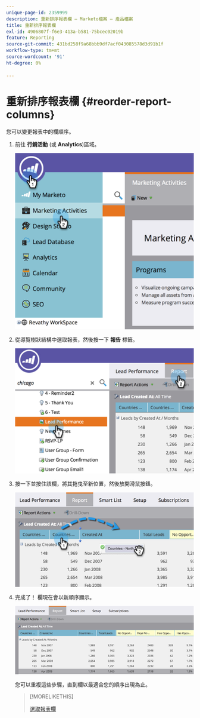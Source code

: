 ```yaml
---
unique-page-id: 2359999
description: 重新排序報表欄 — Marketo檔案 — 產品檔案
title: 重新排序報表欄
exl-id: 4906807f-f6e3-413a-b581-75bcec02019b
feature: Reporting
source-git-commit: 431bd258f9a68bbb9df7acf043085578d3d91b1f
workflow-type: tm+mt
source-wordcount: '91'
ht-degree: 0%

---
```


# 重新排序報表欄 {#reorder-report-columns}

您可以變更報表中的欄順序。

1. 前往 **行銷活動** (或 **Analytics**)區域。

   ![](assets/image2014-9-16-10-3a50-3a27.png)

1. 從導覽樹狀結構中選取報表，然後按一下 **報告** 標籤。

   ![](assets/image2014-9-16-10-3a50-3a31.png)

1. 按一下並按住該欄，將其拖曳至新位置，然後放開滑鼠按鈕。

   ![](assets/image2014-9-16-10-3a50-3a34.png)

1. 完成了！ 欄現在會以新順序顯示。

   ![](assets/image2014-9-16-10-3a50-3a37.png)

   您可以重複這些步驟，直到欄以最適合您的順序出現為止。

   >[!MORELIKETHIS]
   >
   >[選取報表欄](/help/marketo/product-docs/reporting/basic-reporting/editing-reports/select-report-columns.md)

